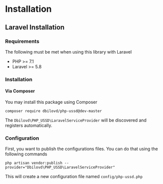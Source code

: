 # Installation

## Laravel Installation
### Requirements
The following must be met when using this library with Laravel
* PHP >= 7.1
* Laravel >= 5.8

### Installation

#### Via Composer
You may install this package using Composer

```
composer require dbilovd/php-ussd@dev-master
```

The `Dbilovd\PHP_USSD\LaravelServiceProvider` will be discovered and registers automatically.

### Configuration

First, you want to publish the configurations files. You can do that using the following commands
```
php artisan vendor:publish --provider="Dbilovd\PHP_USSD\LaravelServiceProvider"
``` 
This will create a new configuration file named `config/php-ussd.php`